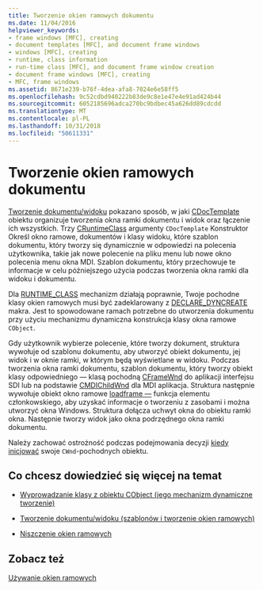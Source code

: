 ```yaml
---
title: Tworzenie okien ramowych dokumentu
ms.date: 11/04/2016
helpviewer_keywords:
- frame windows [MFC], creating
- document templates [MFC], and document frame windows
- windows [MFC], creating
- runtime, class information
- run-time class [MFC], and document frame window creation
- document frame windows [MFC], creating
- MFC, frame windows
ms.assetid: 8671e239-b76f-4dea-afa8-7024e6e58ff5
ms.openlocfilehash: 9c52cdbd940222b83de9c8e1e47e4e91ad424b44
ms.sourcegitcommit: 6052185696adca270bc9bdbec45a626dd89cdcdd
ms.translationtype: MT
ms.contentlocale: pl-PL
ms.lasthandoff: 10/31/2018
ms.locfileid: "50611331"
---
```

# <a name="creating-document-frame-windows"></a>Tworzenie okien ramowych dokumentu

[Tworzenie dokumentu/widoku](../mfc/document-view-creation.md) pokazano sposób, w jaki [CDocTemplate](../mfc/reference/cdoctemplate-class.md) obiektu organizuje tworzenia okna ramki dokumentu i widok oraz łączenie ich wszystkich. Trzy [CRuntimeClass](../mfc/reference/cruntimeclass-structure.md) argumenty `CDocTemplate` Konstruktor Określ okno ramowe, dokumentów i klasy widoku, które szablon dokumentu, który tworzy się dynamicznie w odpowiedzi na polecenia użytkownika, takie jak nowe polecenie na pliku menu lub nowe okno polecenia menu okna MDI. Szablon dokumentu, który przechowuje te informacje w celu późniejszego użycia podczas tworzenia okna ramki dla widoku i dokumentu.

Dla [RUNTIME_CLASS](../mfc/reference/run-time-object-model-services.md#runtime_class) mechanizm działają poprawnie, Twoje pochodne klasy okien ramowych musi być zadeklarowany z [DECLARE_DYNCREATE](../mfc/reference/run-time-object-model-services.md#declare_dyncreate) makra. Jest to spowodowane ramach potrzebne do utworzenia dokumentu przy użyciu mechanizmu dynamiczna konstrukcja klasy okna ramowe `CObject`.

Gdy użytkownik wybierze polecenie, które tworzy dokument, struktura wywołuje od szablonu dokumentu, aby utworzyć obiekt dokumentu, jej widok i w oknie ramki, w którym będą wyświetlane w widoku. Podczas tworzenia okna ramki dokumentu, szablon dokumentu, który tworzy obiekt klasy odpowiedniego — klasą pochodną [CFrameWnd](../mfc/reference/cframewnd-class.md) do aplikacji interfejsu SDI lub na podstawie [CMDIChildWnd](../mfc/reference/cmdichildwnd-class.md) dla MDI aplikacja. Struktura następnie wywołuje obiekt okno ramowe [loadframe —](../mfc/reference/cframewnd-class.md#loadframe) funkcja elementu członkowskiego, aby uzyskać informacje o tworzeniu z zasobami i można utworzyć okna Windows. Struktura dołącza uchwyt okna do obiektu ramki okna. Następnie tworzy widok jako okna podrzędnego okna ramki dokumentu.

Należy zachować ostrożność podczas podejmowania decyzji [kiedy inicjować](../mfc/when-to-initialize-cwnd-objects.md) swoje `CWnd`-pochodnych obiektu.

## <a name="what-do-you-want-to-know-more-about"></a>Co chcesz dowiedzieć się więcej na temat

- [Wyprowadzanie klasy z obiektu CObject (jego mechanizm dynamiczne tworzenie)](../mfc/deriving-a-class-from-cobject.md)

- [Tworzenie dokumentu/widoku (szablonów i tworzenie okien ramowych)](../mfc/document-view-creation.md)

- [Niszczenie okien ramowych](../mfc/destroying-frame-windows.md)

## <a name="see-also"></a>Zobacz też

[Używanie okien ramowych](../mfc/using-frame-windows.md)

